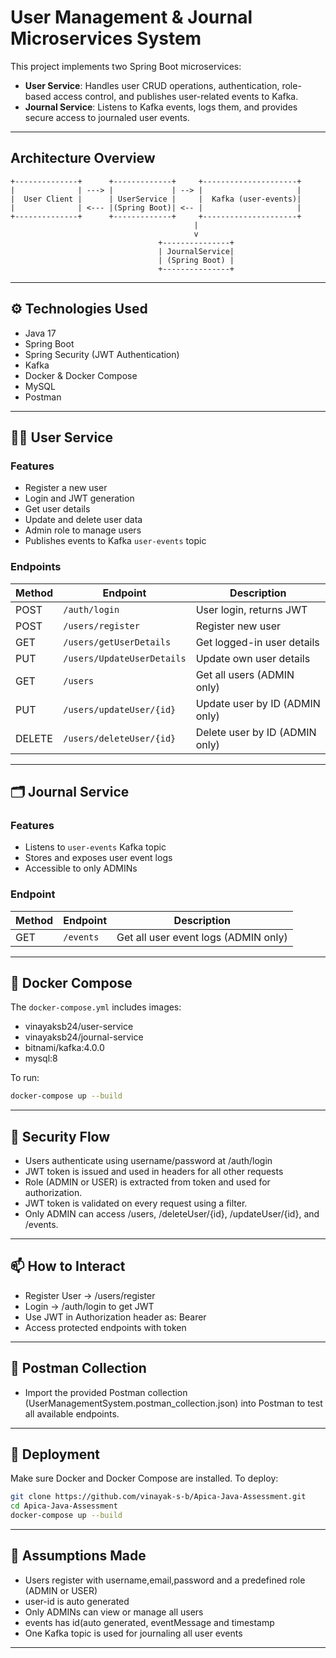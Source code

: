 # User Management & Journal Microservices System

This project implements two Spring Boot microservices:

- **User Service**: Handles user CRUD operations, authentication, role-based access control, and publishes user-related events to Kafka.
- **Journal Service**: Listens to Kafka events, logs them, and provides secure access to journaled user events.

---

##  Architecture Overview

```
+--------------+      +-------------+     +---------------------+
|              | ---> |             | --> |                     |
|  User Client |      | UserService |     |  Kafka (user-events)|
|              | <--- |(Spring Boot)| <-- |                     |
+--------------+      +-------------+     +---------------------+
                                         |
                                         v
                                 +---------------+
                                 | JournalService|
                                 | (Spring Boot) |
                                 +---------------+
```

---

## ⚙️ Technologies Used

- Java 17
- Spring Boot
- Spring Security (JWT Authentication)
- Kafka
- Docker & Docker Compose
- MySQL
- Postman

---

## 🧑‍💻 User Service

### Features

- Register a new user
- Login and JWT generation
- Get user details
- Update and delete user data
- Admin role to manage users
- Publishes events to Kafka `user-events` topic

### Endpoints

| Method | Endpoint                   | Description                    |
| ------ | -------------------------- | ------------------------------ |
| POST   | `/auth/login`              | User login, returns JWT        |
| POST   | `/users/register`          | Register new user              |
| GET    | `/users/getUserDetails`    | Get logged-in user details     |
| PUT    | `/users/UpdateUserDetails` | Update own user details        |
| GET    | `/users`                   | Get all users (ADMIN only)     |
| PUT    | `/users/updateUser/{id}`   | Update user by ID (ADMIN only) |
| DELETE | `/users/deleteUser/{id}`   | Delete user by ID (ADMIN only) |

---

## 🗂️ Journal Service

### Features

- Listens to `user-events` Kafka topic
- Stores and exposes user event logs
- Accessible to only ADMINs

### Endpoint

| Method | Endpoint  | Description                          |
| ------ | --------- | ------------------------------------ |
| GET    | `/events` | Get all user event logs (ADMIN only) |

---

## 🐳 Docker Compose

The `docker-compose.yml` includes images:

- vinayaksb24/user-service
- vinayaksb24/journal-service
- bitnami/kafka:4.0.0
- mysql:8

To run:

```bash
docker-compose up --build
```
---

## 🔐 **Security Flow**
- Users authenticate using username/password at /auth/login
- JWT token is issued and used in headers for all other requests
- Role (ADMIN or USER) is extracted from token and used for authorization.
- JWT token is validated on every request using a filter.
- Only ADMIN can access /users, /deleteUser/{id}, /updateUser/{id}, and /events.

---

## 📫 **How to Interact**
- Register User → /users/register
- Login → /auth/login to get JWT
- Use JWT in Authorization header as: Bearer <token>
- Access protected endpoints with token

---

## 📁 **Postman Collection**
- Import the provided Postman collection (UserManagementSystem.postman_collection.json) into Postman to test all available endpoints.

---

## 🚀 **Deployment**
Make sure Docker and Docker Compose are installed.
To deploy:

```bash
git clone https://github.com/vinayak-s-b/Apica-Java-Assessment.git
cd Apica-Java-Assessment
docker-compose up --build
```

---

## 📝 **Assumptions Made**
- Users register with username,email,password and a predefined role (ADMIN or USER)
- user-id is auto generated
- Only ADMINs can view or manage all users
- events has id(auto generated, eventMessage and timestamp
- One Kafka topic is used for journaling all user events

---




